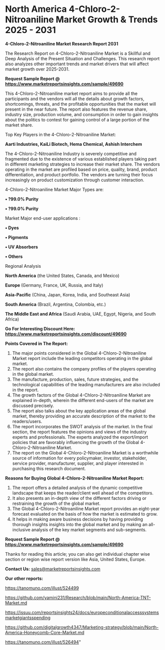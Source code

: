 # North America 4-Chloro-2-Nitroaniline Market Growth & Trends 2025 - 2031

<strong>4-Chloro-2-Nitroaniline Market Research Report 2031</strong>

The Research Report on 4-Chloro-2-Nitroaniline Market is a Skillful and Deep Analysis of the Present Situation and Challenges. This research report also analyzes other important trends and market drivers that will affect market growth over 2025-2031.

<strong>Request Sample Report @ <a href=https://www.marketreportsinsights.com/sample/49690>https://www.marketreportsinsights.com/sample/49690</a></strong>

This 4-Chloro-2-Nitroaniline market report aims to provide all the participants and the vendors will all the details about growth factors, shortcomings, threats, and the profitable opportunities that the market will present in the near future. The report also features the revenue share, industry size, production volume, and consumption in order to gain insights about the politics to contest for gaining control of a large portion of the market share.

Top Key Players in the 4-Chloro-2-Nitroaniline Market:

<strong>Aarti Industries, KaiLi Biotech, Hema Chemical, Ashish Interchem</strong>

The 4-Chloro-2-Nitroaniline Industry is severely competitive and fragmented due to the existence of various established players taking part in different marketing strategies to increase their market share. The vendors operating in the market are profiled based on price, quality, brand, product differentiation, and product portfolio. The vendors are turning their focus increasingly on product customization through customer interaction.

4-Chloro-2-Nitroaniline Market Major Types are:

<strong>•  ?99.0% Purity

•  ?99.0% Purity</strong>

Market Major end-user applications :

<strong>•  Dyes

•  Pigments

•  UV Absorbers

•  Others</strong>

Regional Analysis

</u><strong><b>North America</b></strong> (the United States, Canada, and Mexico)

<strong><b>Europe </b></strong>(Germany, France, UK, Russia, and Italy)

<strong><b>Asia-Pacific</b></strong> (China, Japan, Korea, India, and Southeast Asia)

<strong><b>South America</b></strong> (Brazil, Argentina, Colombia, etc.)

<strong><b>The Middle East and Africa</b></strong> (Saudi Arabia, UAE, Egypt, Nigeria, and South Africa)

<strong>Go For Interesting Discount Here: <a href=https://www.marketreportsinsights.com/discount/49690>https://www.marketreportsinsights.com/discount/49690</a></strong>

<strong>Points Covered in The Report:</strong>
<ol>
  <li>The major points considered in the Global 4-Chloro-2-Nitroaniline Market report include the leading competitors operating in the global market.</li>
  <li>The report also contains the company profiles of the players operating in the global market.</li>
  <li>The manufacture, production, sales, future strategies, and the technological capabilities of the leading manufacturers are also included in the report.</li>
  <li>The growth factors of the Global 4-Chloro-2-Nitroaniline Market are explained in-depth, wherein the different end-users of the market are discussed precisely.</li>
  <li>The report also talks about the key application areas of the global market, thereby providing an accurate description of the market to the readers/users.</li>
  <li>The report incorporates the SWOT analysis of the market. In the final section, the report features the opinions and views of the industry experts and professionals. The experts analyzed the export/import policies that are favorably influencing the growth of the Global 4-Chloro-2-Nitroaniline Market.</li>
  <li>The report on the Global 4-Chloro-2-Nitroaniline Market is a worthwhile source of information for every policymaker, investor, stakeholder, service provider, manufacturer, supplier, and player interested in purchasing this research document.</li>
</ol>
<strong>Reasons for Buying Global 4-Chloro-2-Nitroaniline Market Report:</strong>

<ol>
  <li>The report offers a detailed analysis of the dynamic competitive landscape that keeps the reader/client well ahead of the competitors.</li>
  <li>It also presents an in-depth view of the different factors driving or restraining the growth of the global market.</li>
  <li>The Global 4-Chloro-2-Nitroaniline Market report provides an eight-year forecast evaluated on the basis of how the market is estimated to grow.</li>
  <li>It helps in making aware business decisions by having providing thorough insights insights into the global market and by making an all-inclusive analysis of the key market segments and sub-segments.</li>
</ol>
<strong>Request Sample Report @ <a href=https://www.marketreportsinsights.com/sample/49690>https://www.marketreportsinsights.com/sample/49690</a></strong>


Thanks for reading this article; you can also get individual chapter wise section or region wise report version like Asia, United States, Europe.

<strong>Contact Us:</strong>
sales@marketreportsinsights.com

<strong>Our other reports:</strong>

<a href=https://tanomuno.com/illust/524499>https://tanomuno.com/illust/524499</a>

<a href=https://github.com/yamini231/Research/blob/main/North-America-TNT-Market.md>https://github.com/yamini231/Research/blob/main/North-America-TNT-Market.md</a>

<a href=https://issuu.com/reportsinsights24/docs/europeconditionalaccesssystemsmarketgiantsspending>https://issuu.com/reportsinsights24/docs/europeconditionalaccesssystemsmarketgiantsspending</a>

<a href=https://github.com/digitalgrowth4347/Marketing-strategy/blob/main/North-America-Honeycomb-Core-Market.md>https://github.com/digitalgrowth4347/Marketing-strategy/blob/main/North-America-Honeycomb-Core-Market.md</a>

<a href=https://tanomuno.com/illust/526494>https://tanomuno.com/illust/526494</a>"
